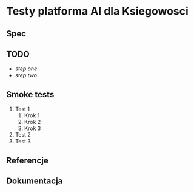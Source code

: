 # Testy platforma AI dla Ksiegowosci

## Spec

## TODO
* _step one_
* _step two_

## Smoke tests
1. Test 1
	1. Krok 1
	1. Krok 2
	1. Krok 3
1. Test 2
1. Test 3

## Referencje

## Dokumentacja
